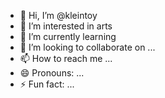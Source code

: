 - 👋 Hi, I’m @kleintoy
- 👀 I’m interested in arts
- 🌱 I’m currently learning 
- 💞️ I’m looking to collaborate on ...
- 📫 How to reach me ...
- 😄 Pronouns: ...
- ⚡ Fun fact: ...

<!---
kleintoy/kleintoy is a ✨ special ✨ repository because its `README.md` (this file) appears on your GitHub profile.
You can click the Preview link to take a look at your changes.
--->
